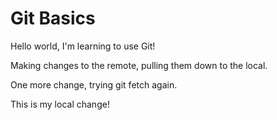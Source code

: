 # Git Basics

Hello world, I'm learning to use Git!

Making changes to the remote, pulling them down to the local.

One more change, trying git fetch again.

This is my local change!